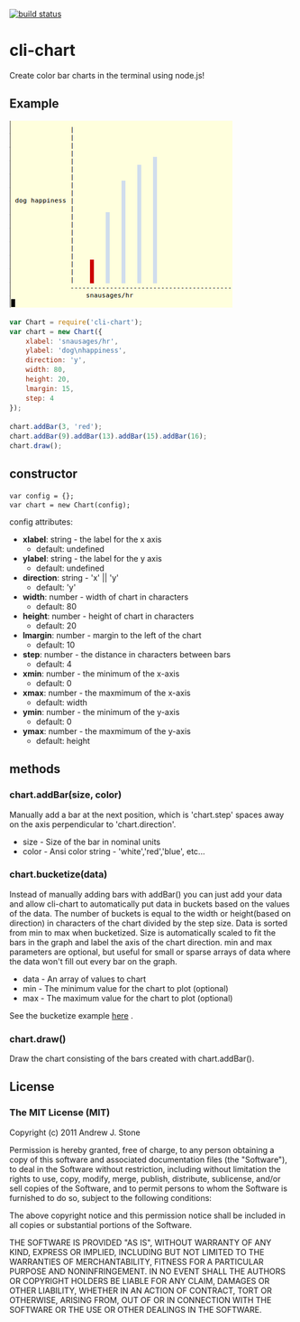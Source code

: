 [![build status](https://secure.travis-ci.org/andrewjstone/cli-chart.png)](http://travis-ci.org/andrewjstone/cli-chart)
# cli-chart

Create color bar charts in the terminal using node.js!

## Example

 ![dog happiness](https://github.com/andrewjstone/cli-chart/raw/master/dog-happiness-chart.png)


````javascript
var Chart = require('cli-chart');
var chart = new Chart({
    xlabel: 'snausages/hr',
    ylabel: 'dog\nhappiness',
    direction: 'y',
    width: 80,
    height: 20,
    lmargin: 15,
    step: 4
});

chart.addBar(3, 'red');
chart.addBar(9).addBar(13).addBar(15).addBar(16);
chart.draw();    
````

## constructor
    var config = {};
    var chart = new Chart(config);

config attributes:

 * **xlabel**: string - the label for the x axis
     * default: undefined
 * **ylabel**: string - the label for the y axis
     * default: undefined
 * **direction**: string - 'x' || 'y'
     * default: 'y'
 * **width**: number - width of chart in characters
     * default: 80
 * **height**: number - height of chart in characters
     * default: 20
 * **lmargin**: number - margin to the left of the chart 
     * default: 10
 * **step**: number - the distance in characters between bars
     * default: 4
 * **xmin**: number - the minimum of the x-axis
     * default: 0
 * **xmax**: number - the maxmimum of the x-axis
     * default: width
 * **ymin**: number - the minimum of the y-axis
     * default: 0
 * **ymax**: number - the maxmimum of the y-axis
     * default: height
 

## methods

### chart.addBar(size, color)
Manually add a bar at the next position, which is 'chart.step' spaces away on the axis perpendicular to 'chart.direction'.

  * size - Size of the bar in nominal units
  * color - Ansi color string - 'white','red','blue', etc...


### chart.bucketize(data)
Instead of manually adding bars with addBar() you can just add your data and allow cli-chart to automatically put data in buckets based on the values of the data. The number of buckets is equal to the width or height(based on direction) in characters of the chart divided by the step size. Data is sorted from min to max when bucketized. Size is automatically scaled to fit the bars in the graph and label the axis of the chart direction. min and max parameters are optional, but useful for small or sparse arrays of data where the data won't fill out every bar on the graph.

  * data - An array of values to chart
  * min - The minimum value for the chart to plot (optional)
  * max - The maximum value for the chart to plot (optional)

See the bucketize example [here](https://github.com/andrewjstone/cli-chart/blob/master/test/chart_vertical_bucketize_test.js) .

### chart.draw()
Draw the chart consisting of the bars created with chart.addBar().


## License

### The MIT License (MIT)

Copyright (c) 2011 Andrew J. Stone

Permission is hereby granted, free of charge, to any person obtaining a copy of this software and associated documentation files (the "Software"), to deal in the Software without restriction, including without limitation the rights to use, copy, modify, merge, publish, distribute, sublicense, and/or sell copies of the Software, and to permit persons to whom the Software is furnished to do so, subject to the following conditions:

The above copyright notice and this permission notice shall be included in all copies or substantial portions of the Software.

THE SOFTWARE IS PROVIDED "AS IS", WITHOUT WARRANTY OF ANY KIND, EXPRESS OR IMPLIED, INCLUDING BUT NOT LIMITED TO THE WARRANTIES OF MERCHANTABILITY, FITNESS FOR A PARTICULAR PURPOSE AND NONINFRINGEMENT. IN NO EVENT SHALL THE AUTHORS OR COPYRIGHT HOLDERS BE LIABLE FOR ANY CLAIM, DAMAGES OR OTHER LIABILITY, WHETHER IN AN ACTION OF CONTRACT, TORT OR OTHERWISE, ARISING FROM, OUT OF OR IN CONNECTION WITH THE SOFTWARE OR THE USE OR OTHER DEALINGS IN THE SOFTWARE.
